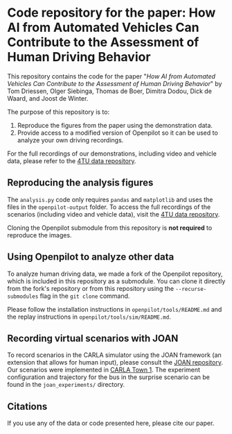 # Code repository for the paper: How AI from Automated Vehicles Can Contribute to the Assessment of Human Driving Behavior

This repository contains the code for the paper "*How AI from Automated Vehicles Can Contribute to the Assessment of Human Driving Behavior*" by Tom Driessen, Olger Siebinga, Thomas de Boer, Dimitra Dodou, Dick de Waard, and Joost de Winter.

The purpose of this repository is to:
1. Reproduce the figures from the paper using the demonstration data.
2. Provide access to a modified version of Openpilot so it can be used to analyze your own driving recordings.

For the full recordings of our demonstrations, including video and vehicle data, please refer to the [4TU data repository](https://data.4tu.nl/).

## Reproducing the analysis figures
The `analysis.py` code only requires `pandas` and `matplotlib` and uses the files in the `openpilot-output` folder. To access the full recordings of the scenarios (including video and vehicle data), visit the [4TU data repository](https://data.4tu.nl/).

Cloning the Openpilot submodule from this repository is **not required** to reproduce the images.

## Using Openpilot to analyze other data
To analyze human driving data, we made a fork of the Openpilot repository, which is included in this repository as a submodule. You can clone it directly from the fork's repository or from this repository using the `--recurse-submodules` flag in the `git clone` command.

Please follow the installation instructions in `openpilot/tools/README.md` and the replay instructions in `openpilot/tools/sim/README.md`.

## Recording virtual scenarios with JOAN
To record scenarios in the CARLA simulator using the JOAN framework (an extension that allows for human input), please consult the [JOAN repository](https://github.com/tud-hri/joan). Our scenarios were implemented in [CARLA Town 1](https://carla.readthedocs.io/en/latest/map_town01/). The experiment configuration and trajectory for the bus in the surprise scenario can be found in the `joan_experiments/` directory.

## Citations
If you use any of the data or code presented here, please cite our paper.
